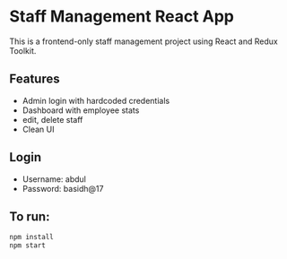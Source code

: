 # Staff Management React App

This is a frontend-only staff management project using React and Redux Toolkit.

## Features

- Admin login with hardcoded credentials
- Dashboard with employee stats
- edit, delete staff
- Clean UI

## Login

- Username: abdul
- Password: basidh@17

## To run:

```bash
npm install
npm start
```
